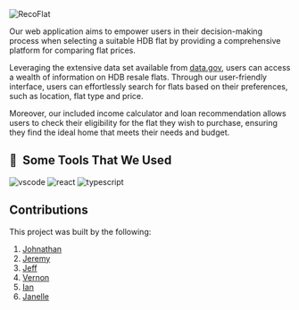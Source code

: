  <img src="https://github.com/john14759/RecoFlat/assets/87069189/e642cf62-fb5d-474a-9e56-4c48eecc4b65" alt="RecoFlat"/>


Our web application aims to empower users in their decision-making process when selecting a suitable HDB flat by providing a comprehensive platform for comparing flat prices. 

Leveraging the extensive data set available from [data.gov](https://data.gov.sg/dataset/resale-flat-prices), users can access a wealth of information on HDB resale flats. Through our user-friendly interface, users can effortlessly search for flats based on their preferences, such as location, flat type and price. 

Moreover, our included income calculator and loan recommendation allows users to check their eligibility for the flat they wish to purchase, ensuring they find the ideal home that meets their needs and budget.

<h2> 🚀 &nbsp;Some Tools That We Used</h2>
<p align="left">
  
<img src="https://img.shields.io/badge/Visual%20Studio%20Code-0078d7.svg?style=for-the-badge&logo=visual-studio-code&logoColor=white" alt="vscode"/>
<img src="https://img.shields.io/badge/react-%2320232a.svg?style=for-the-badge&logo=react&logoColor=%2361DAFB" alt="react"/>
<img src="https://img.shields.io/badge/typescript-%23007ACC.svg?style=for-the-badge&logo=typescript&logoColor=white" alt="typescript"/>


## Contributions
This project was built by the following:
1. [Johnathan](https://github.com/john14759)
2. [Jeremy](https://github.com/iiJoe)
3. [Jeff](https://github.com/Arcyonix)
4. [Vernon](https://github.com/Vernonlzy)
5. [Ian](https://github.com/Iyzyman)
6. [Janelle](https://github.com/janellekoh)

